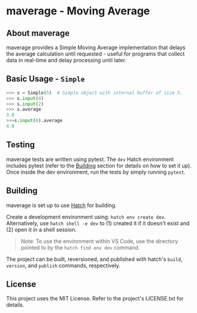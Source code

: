 # maverage - Moving Average


## About maverage

maverage provides a Simple Moving Average implementation that delays the
average calculation until requested - useful for programs that collect data in
real-time and delay processing until later.


## Basic Usage - `Simple`

```python
>>> s = Simple(5)  # Simple object with internal buffer of size 5.
>>> s.input(4)
>>> s.input(2)
>>> s.average
3.0
>>>s.input(6).average
4.0
```


## Testing

maverage tests are written using pytest. The `dev` Hatch environment
includes pytest (refer to the [Building](#building) section for details on how
to set it up). Once inside the dev environment, run the tests by simply running
`pytest`.


## Building

maverage is set up to use [Hatch](https://hatch.pypa.io/latest/) for building.

Create a development environment using: `hatch env create dev`. Alternatively,
use `hatch shell -e dev` to (1) created it if it doesn't exist and (2) open it
in a shell session.

> Note: To use the environment within VS Code, use the directory pointed to by
> the `hatch find env dev` command.

The project can be built, reversioned, and published with hatch's `build`,
`version`, and `publish` commands, respectively.
<!-- To publish, use username=__token__ and the API token as the password. -->


## License

This project uses the MIT License. Refer to the project's LICENSE.txt for
details.
